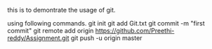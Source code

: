 this is to demontrate the usage of git.

using following commands.
git init
git add Git.txt
git commit -m "first commit"
git remote add origin https://github.com/Preethi-reddy/Assignment.git
git push -u origin master